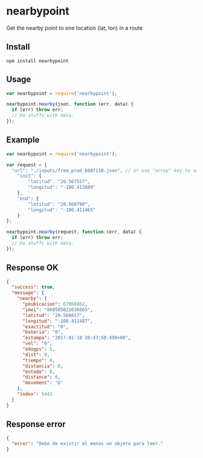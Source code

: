 # nearbypoint
Get the nearby point to one location (lat, lon) in a route

## Install
```
npm install nearbypoint
```
## Usage
```javascript
var nearbypoint = require('nearbypoint');

nearbypoint.nearby(json, function (err, data) {
  if (err) throw err;
  // Do stuffs with data.
});
```
## Example
```javascript
var nearbypoint = require('nearbypoint');

var request = {
  "url": "./inputs/from_prod_6807110.json", // or use "array" key to send an array inside json object instead
	"init": {
		"latitud": "20.567557",
		"longitud": "-100.413889"
	},
	"end": {
		"latitud": "20.568790",
		"longitud": "-100.411465"
	}
};

nearbypoint.nearby(request, function (err, data) {
  if (err) throw err;
  // Do stuffs with data.
});
```
## Response OK
```json
{
  "success": true,
  "message": {
    "nearby": {
      "pkubicacion": 67060862,
      "imei": "868585022636865",
      "latitud": "20.568817",
      "longitud": "-100.411487",
      "exactitud": "0",
      "bateria": "0",
      "estampa": "2017-01-18 20:47:50.498+00",
      "vel": "0",
      "edogps": 5,
      "dist": 0,
      "tiempo": 0,
      "distancia": 0,
      "estado": 0,
      "distance": 0,
      "movement": "D"
    },
    "index": 5443
  }
}
```
## Response error
```json
{
  "error": "Debe de existir al menos un objeto para leer."
}
```
